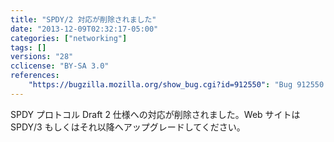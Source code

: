```yaml
---
title: "SPDY/2 対応が削除されました"
date: "2013-12-09T02:32:17-05:00"
categories: ["networking"]
tags: []
versions: "28"
cclicense: "BY-SA 3.0"
references:
    "https://bugzilla.mozilla.org/show_bug.cgi?id=912550": "Bug 912550 – remove spdy/2 support"
---
```

SPDY プロトコル Draft 2 仕様への対応が削除されました。Web サイトは SPDY/3 もしくはそれ以降へアップグレードしてください。
